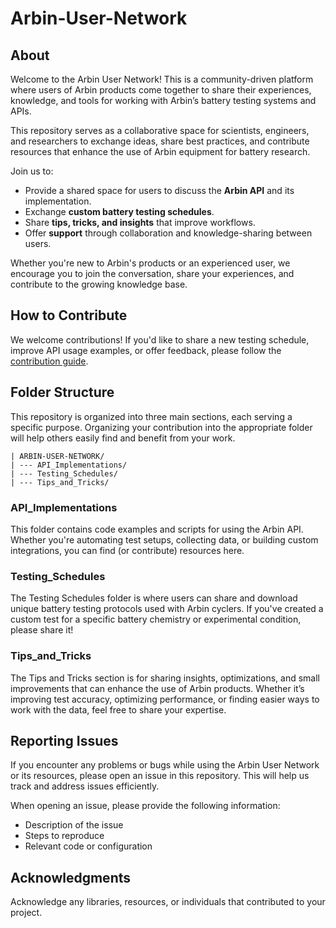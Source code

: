 # Arbin-User-Network

## About
Welcome to the Arbin User Network! This is a community-driven platform where users of Arbin products come together to share their experiences, knowledge, and tools for working with Arbin’s battery testing systems and APIs. 

This repository serves as a collaborative space for scientists, engineers, and researchers to exchange ideas, share best practices, and contribute resources that enhance the use of Arbin equipment for battery research.

Join us to:
* Provide a shared space for users to discuss the **Arbin API** and its implementation.
* Exchange **custom battery testing schedules**.
* Share **tips, tricks, and insights** that improve workflows.
* Offer **support** through collaboration and knowledge-sharing between users.

Whether you're new to Arbin's products or an experienced user, we encourage you to join the conversation, share your experiences, and contribute to the growing knowledge base.

## How to Contribute
We welcome contributions! If you'd like to share a new testing schedule, improve API usage examples, or offer feedback, please follow the [contribution guide](https://github.com/Arbin-com/Arbin-User-Network/blob/main/CONTRIBUTION.md).

## Folder Structure
This repository is organized into three main sections, each serving a specific purpose. Organizing your contribution into the appropriate folder will help others easily find and benefit from your work.

```
| ARBIN-USER-NETWORK/
| --- API_Implementations/
| --- Testing_Schedules/
| --- Tips_and_Tricks/
```

### API_Implementations
This folder contains code examples and scripts for using the Arbin API. Whether you're automating test setups, collecting data, or building custom integrations, you can find (or contribute) resources here.

### Testing_Schedules
The Testing Schedules folder is where users can share and download unique battery testing protocols used with Arbin cyclers. If you've created a custom test for a specific battery chemistry or experimental condition, please share it!

### Tips_and_Tricks
The Tips and Tricks section is for sharing insights, optimizations, and small improvements that can enhance the use of Arbin products. Whether it’s improving test accuracy, optimizing performance, or finding easier ways to work with the data, feel free to share your expertise.

## Reporting Issues
If you encounter any problems or bugs while using the Arbin User Network or its resources, please open an issue in this repository. This will help us track and address issues efficiently.

When opening an issue, please provide the following information:

* Description of the issue 
* Steps to reproduce
* Relevant code or configuration 

## Acknowledgments
Acknowledge any libraries, resources, or individuals that contributed to your project.
